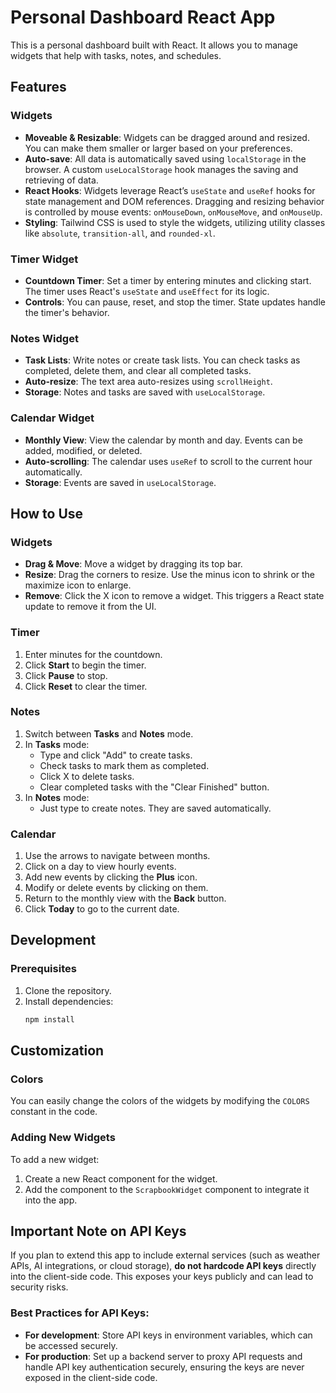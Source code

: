 # Personal Dashboard React App

This is a personal dashboard built with React. It allows you to manage widgets that help with tasks, notes, and schedules.

## Features

### Widgets
- **Moveable & Resizable**: Widgets can be dragged around and resized. You can make them smaller or larger based on your preferences.
- **Auto-save**: All data is automatically saved using `localStorage` in the browser. A custom `useLocalStorage` hook manages the saving and retrieving of data.
- **React Hooks**: Widgets leverage React’s `useState` and `useRef` hooks for state management and DOM references. Dragging and resizing behavior is controlled by mouse events: `onMouseDown`, `onMouseMove`, and `onMouseUp`.
- **Styling**: Tailwind CSS is used to style the widgets, utilizing utility classes like `absolute`, `transition-all`, and `rounded-xl`.

### Timer Widget
- **Countdown Timer**: Set a timer by entering minutes and clicking start. The timer uses React's `useState` and `useEffect` for its logic.
- **Controls**: You can pause, reset, and stop the timer. State updates handle the timer's behavior.

### Notes Widget
- **Task Lists**: Write notes or create task lists. You can check tasks as completed, delete them, and clear all completed tasks.
- **Auto-resize**: The text area auto-resizes using `scrollHeight`.
- **Storage**: Notes and tasks are saved with `useLocalStorage`.

### Calendar Widget
- **Monthly View**: View the calendar by month and day. Events can be added, modified, or deleted.
- **Auto-scrolling**: The calendar uses `useRef` to scroll to the current hour automatically.
- **Storage**: Events are saved in `useLocalStorage`.

## How to Use

### Widgets
- **Drag & Move**: Move a widget by dragging its top bar.
- **Resize**: Drag the corners to resize. Use the minus icon to shrink or the maximize icon to enlarge.
- **Remove**: Click the X icon to remove a widget. This triggers a React state update to remove it from the UI.

### Timer
1. Enter minutes for the countdown.
2. Click **Start** to begin the timer.
3. Click **Pause** to stop.
4. Click **Reset** to clear the timer.

### Notes
1. Switch between **Tasks** and **Notes** mode.
2. In **Tasks** mode:
   - Type and click "Add" to create tasks.
   - Check tasks to mark them as completed.
   - Click X to delete tasks.
   - Clear completed tasks with the "Clear Finished" button.
3. In **Notes** mode:
   - Just type to create notes. They are saved automatically.

### Calendar
1. Use the arrows to navigate between months.
2. Click on a day to view hourly events.
3. Add new events by clicking the **Plus** icon.
4. Modify or delete events by clicking on them.
5. Return to the monthly view with the **Back** button.
6. Click **Today** to go to the current date.

## Development

### Prerequisites
1. Clone the repository.
2. Install dependencies:
   ```bash
   npm install
## Customization

### Colors
You can easily change the colors of the widgets by modifying the `COLORS` constant in the code.

### Adding New Widgets
To add a new widget:
1. Create a new React component for the widget.
2. Add the component to the `ScrapbookWidget` component to integrate it into the app.

## Important Note on API Keys

If you plan to extend this app to include external services (such as weather APIs, AI integrations, or cloud storage), **do not hardcode API keys** directly into the client-side code. This exposes your keys publicly and can lead to security risks.

### Best Practices for API Keys:
- **For development**: Store API keys in environment variables, which can be accessed securely.
- **For production**: Set up a backend server to proxy API requests and handle API key authentication securely, ensuring the keys are never exposed in the client-side code.
